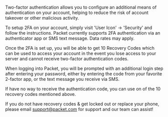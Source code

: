 <!--<meta>
{
    "title":"2FA",
    "description":"Learn more about 2FA at Packet",
    "tag":["2FA", "Security"]
}
</meta>-->

Two-factor authentication allows you to configure an additional means of authentication on your account, helping to reduce the risk of account takeover or other malicious activity.

To setup 2FA on your account, simply visit 'User Icon' -> 'Security' and follow the instructions. Packet currently supports 2FA authentication via an authenticator app or SMS text message. Data rates may apply.

Once the 2FA is set up, you will be able to get 10 Recovery Codes which can be used to access your account in the event you lose access to your server and cannot receive two-factor authentication codes.

When logging into Packet, you will be prompted with an additional login step after entering your password, either by entering the code from your favorite 2-factor app, or the text message you receive via SMS.

If have no way to receive the authentication code, you can use on of the 10 recovery codes mentioned above.

If you do not have recovery codes & get locked out or replace your phone, please email support@packet.com for support and our team can assist! 